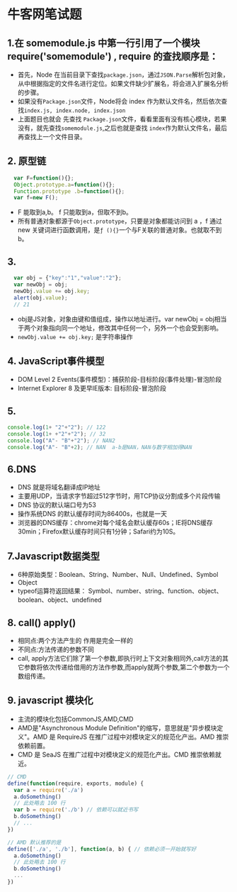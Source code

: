 # 牛客网笔试题

## 1.在 somemodule.js 中第一行引用了一个模块 require('somemodule') , require 的查找顺序是：
- 首先，Node 在当前目录下查找`package.json`，通过`JSON.Parse`解析包对象，从中根据指定的文件名进行定位。如果文件缺少扩展名，将会进入扩展名分析的步骤。
- 如果没有`Package.json`文件，Node将会 index 作为默认文件名，然后依次查找`index.js, index.node, index.json`
- 上面题目也就会 先查找 `Package.json`文件，看看里面有没有核心模块，若果没有，就先查找`somemodule.js`,之后也就是查找 `index`作为默认文件名，最后再查找上一个文件目录。

## 2. 原型链
```JavaScript
  var F=function(){};
  Object.prototype.a=function(){};
  Function.prototype .b=function(){};
  var f=new F();
```

- F 能取到a,b。 f 只能取到a，但取不到b。
- 所有普通对象都源于`Object.prototype`，只要是对象都能访问到 a ，f 通过 new 关键词进行函数调用，是`ƒ (){}`一个与F关联的普通对象。也就取不到b。

## 3.
```javascript
  var obj = {"key":"1","value":"2"};
  var newObj = obj;
  newObj.value += obj.key;
  alert(obj.value);
  // 21
```
- obj是JS对象，对象由键和值组成，操作以地址进行。var newObj = obj相当于两个对象指向同一个地址，修改其中任何一个，另外一个也会受到影响。
- `newObj.value += obj.key;` 是字符串操作

## 4. JavaScript事件模型

- DOM Level 2 Events(事件模型)：捕获阶段-目标阶段(事件处理)-冒泡阶段
- Internet Explorer 8 及更早IE版本: 目标阶段-冒泡阶段

## 5.
```javascript
console.log(1+ "2"+"2"); // 122
console.log(1+ +"2"+"2"); // 32
console.log("A"- "B"+"2"); // NAN2
console.log("A"- "B"+2); // NAN  a-b是NAN，NAN与数字相加得NAN
```

## 6.DNS
- DNS 就是将域名翻译成IP地址
- 主要用UDP，当请求字节超过512字节时，用TCP协议分割成多个片段传输
- DNS 协议的默认端口号为53
- 操作系统DNS 的默认缓存时间为86400s，也就是一天
- 浏览器的DNS缓存：chrome对每个域名会默认缓存60s；IE将DNS缓存30min；Firefox默认缓存时间只有1分钟；Safari约为10S。

## 7.Javascript数据类型
- 6种原始类型：Boolean、String、Number、Null、Undefined、Symbol
- Object
- typeof运算符返回结果： Symbol、number、string、function、object、boolean、object、undefined

## 8. call() apply()
- 相同点:两个方法产生的 作用是完全一样的
- 不同点:方法传递的参数不同
- call, apply方法它们除了第一个参数,即执行时上下文对象相同外,call方法的其它参数将依次传递给借用的方法作参数,而apply就两个参数,第二个参数为一个数组传递。

## 9. javascript 模块化
- 主流的模块化包括CommonJS,AMD,CMD
- AMD是"Asynchronous Module Definition"的缩写，意思就是"异步模块定义"。AMD 是 RequireJS 在推广过程中对模块定义的规范化产出。AMD 推崇依赖前置。
- CMD 是 SeaJS 在推广过程中对模块定义的规范化产出。CMD 推崇依赖就近。

```javascript
// CMD
define(function(require, exports, module) {
  var a = require('./a')
  a.doSomething()
  // 此处略去 100 行
  var b = require('./b') // 依赖可以就近书写
  b.doSomething()
  // ... 
})

// AMD 默认推荐的是
define(['./a', './b'], function(a, b) { // 依赖必须一开始就写好
  a.doSomething()
  // 此处略去 100 行
  b.doSomething()
  ...
})
```